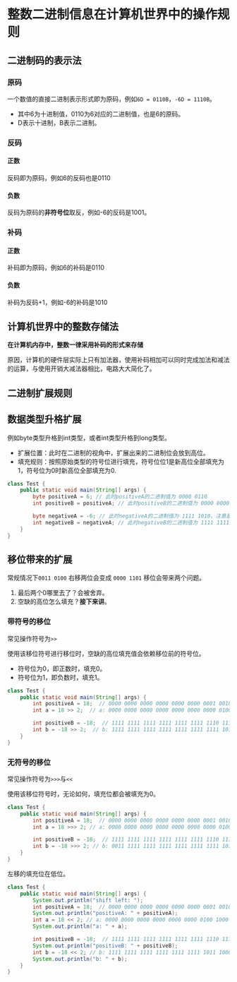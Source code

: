 # 整数二进制信息在计算机世界中的操作规则

## 二进制码的表示法

### 原码

一个数值的直接二进制表示形式即为原码，例如`6D = 0110B`，`-6D = 1110B`。

- 其中6为十进制值，0110为6对应的二进制值，也是6的原码。
- D表示十进制，B表示二进制。

### 反码

#### 正数

反码即为原码，例如6的反码也是0110

#### 负数

反码为原码的**非符号位**取反，例如-6的反码是1001。

### 补码

#### 正数

补码即为原码，例如6的补码是0110

#### 负数

补码为反码+1，例如-6的补码是1010

## 计算机世界中的整数存储法

**在计算机内存中，整数一律采用补码的形式来存储**

原因，计算机的硬件层实际上只有加法器，使用补码相加可以同时完成加法和减法的运算，与使用开销大减法器相比，电路大大简化了。

## 二进制扩展规则

## 数据类型升格扩展

例如byte类型升格到int类型，或者int类型升格到long类型。

- 扩展位置：此时在二进制的视角中，扩展出来的二进制位会放到高位。
- 填充规则：按照原始类型的符号位进行填充，符号位位1是新高位全部填充为1，符号位为0时新高位全部填充为0.

```java
class Test {
    public static void main(String[] args) {
        byte positiveA = 6; // 此时positiveA的二进制值为 0000 0110
        int positiveB = positiveA; // 此时positiveB的二进制值为 0000 0000 0000 0000 0000 0000 0000 0110

        byte negativeA = -6; // 此时negativeA的二进制值为 1111 1010，注意是补码
        int negativeB = negativeA; // 此时negativeB的二进制值为 1111 1111 1111 1111 1111 1111 1111 1010
    }
}
```

## 移位带来的扩展

常规情况下`0011 0100` 右移两位会变成 `0000 1101`
移位会带来两个问题。

1. 最后两个0哪里去了？会被舍弃。
2. 空缺的高位怎么填充？**接下来讲**。

### 带符号的移位

常见操作符号为`>>`

使用该移位符号进行移位时，空缺的高位填充值会依赖移位前的符号位。

- 符号位为0，即正数时，填充0。
- 符号位为1，即负数时，填充1。

```java
class Test {
    public static void main(String[] args) {
        int positiveA = 18;  // 0000 0000 0000 0000 0000 0000 0001 0010
        int a = 18 >> 2;  // a: 0000 0000 0000 0000 0000 0000 0000 0100

        int positiveB = -18;  // 1111 1111 1111 1111 1111 1111 1110 1110
        int b = -18 >> 2;  // b: 1111 1111 1111 1111 1111 1111 1111 1011
    }
}
```

### 无符号的移位

常见操作符号为`>>>`与`<<`

使用该移位符号时，无论如何，填充位都会被填充为0。

```java
class Test {
    public static void main(String[] args) {
        int positiveA = 18;  // 0000 0000 0000 0000 0000 0000 0001 0010
        int a = 18 >>> 2; // a: 0000 0000 0000 0000 0000 0000 0000 0100

        int positiveB = -18;  // 1111 1111 1111 1111 1111 1111 1110 1110
        int b = -18 >>> 2; // b: 0011 1111 1111 1111 1111 1111 1111 1011
    }
}
```

左移的填充位在低位。

```java
class Test {
    public static void main(String[] args) {
        System.out.println("shift left: ");
        int positiveA = 18;  // 0000 0000 0000 0000 0000 0000 0001 0010
        System.out.println("positiveA: " + positiveA);
        int a = 18 << 2; // a: 0000 0000 0000 0000 0000 0000 0100 1000
        System.out.println("a: " + a);

        int positiveB = -18;  // 1111 1111 1111 1111 1111 1111 1110 1110
        System.out.println("positiveB: " + positiveB);
        int b = -18 << 2; // b: 1111 1111 1111 1111 1111 1111 1011 1000
        System.out.println("b: " + b);
    }
}
```

